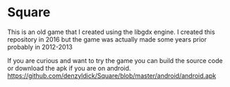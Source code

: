 # Square

This is an old game that I created using the libgdx engine. 
I created this repository in 2016 but the game was actually made some years prior probably in 2012-2013

If you are curious and want to try the game you can build the source code or download the apk if you are on android. 
https://github.com/denzyldick/Square/blob/master/android/android.apk

